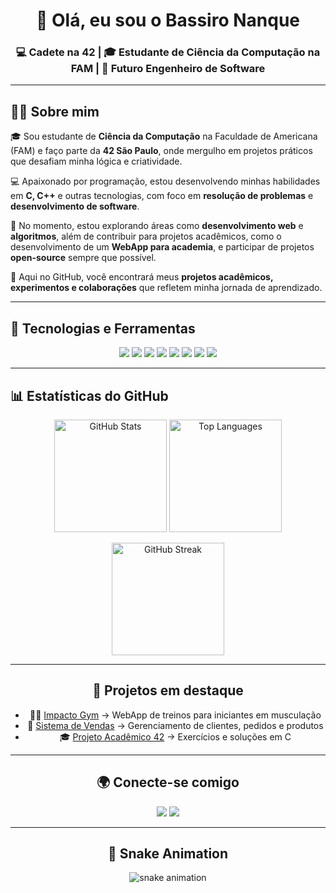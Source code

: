 <!-- Banner de apresentação -->
<h1 align="center">👋 Olá, eu sou o Bassiro Nanque</h1>
<h3 align="center">💻 Cadete na 42 | 🎓 Estudante de Ciência da Computação na FAM | 🚀 Futuro Engenheiro de Software</h3>

---
## 🧑‍💻 Sobre mim  

🎓 Sou estudante de **Ciência da Computação** na Faculdade de Americana (FAM) e faço parte da **42 São Paulo**, onde mergulho em projetos práticos que desafiam minha lógica e                criatividade.  

💻 Apaixonado por programação, estou desenvolvendo minhas habilidades em **C, C++** e outras tecnologias, com foco em **resolução de problemas** e **desenvolvimento de software**.  

🚀 No momento, estou explorando áreas como **desenvolvimento web** e **algoritmos**, além de contribuir para projetos acadêmicos, como o desenvolvimento de um **WebApp para academia**, e    participar de projetos **open-source** sempre que possível.  

📂 Aqui no GitHub, você encontrará meus **projetos acadêmicos, experimentos e colaborações** que refletem minha jornada de aprendizado.

---

## 🚀 Tecnologias e Ferramentas
<p align="center">
  <img src="https://img.shields.io/badge/C-00599C?style=for-the-badge&logo=c&logoColor=white"/>
  <img src="https://img.shields.io/badge/PLSQL-F80000?style=for-the-badge&logo=oracle&logoColor=white"/>
  <img src="https://img.shields.io/badge/Oracle-CC2927?style=for-the-badge&logo=oracle&logoColor=white"/>
  <img src="https://img.shields.io/badge/SQL-336791?style=for-the-badge&logo=postgresql&logoColor=white"/>
  <img src="https://img.shields.io/badge/HTML5-E34F26?style=for-the-badge&logo=html5&logoColor=white"/>
  <img src="https://img.shields.io/badge/CSS3-1572B6?style=for-the-badge&logo=css3&logoColor=white"/>
  <img src="https://img.shields.io/badge/Git-F05032?style=for-the-badge&logo=git&logoColor=white"/>
  <img src="https://img.shields.io/badge/GitHub-181717?style=for-the-badge&logo=github&logoColor=white"/>
</p>

---

## 📊 Estatísticas do GitHub

<div align="center">

  <!-- Stats -->
 
<p align="center">
  <img src="https://github-readme-stats.vercel.app/api?username=bassiro-prog&show_icons=true&theme=radical" alt="GitHub Stats" height="180"/>
  <img src="https://github-readme-stats.vercel.app/api/top-langs/?username=bassiro-prog&layout=compact&theme=radical" alt="Top Languages" height="180"/>
</p>
<p align="center">
  <img src="https://streak-stats.demolab.com?user=bassiro-prog&theme=radical&hide_border=true" alt="GitHub Streak" height="180"/>
</p>

---

## 📂 Projetos em destaque
- 🏋️‍♂️ [Impacto Gym](https://github.com/seu-repo-impacto) → WebApp de treinos para iniciantes em musculação  
- 🛒 [Sistema de Vendas](https://github.com/seu-repo-vendas) → Gerenciamento de clientes, pedidos e produtos  
- 🎓 [Projeto Acadêmico 42](https://github.com/seu-repo-42) → Exercícios e soluções em C  

---

## 🌍 Conecte-se comigo
<p align="center">
  <a href="https://www.linkedin.com/in/bassiro-nanque-b4070a330"><img src="https://img.shields.io/badge/LinkedIn-0077B5?style=for-the-badge&logo=linkedin&logoColor=white"/></a>
  <a href="mailto:bassironanque10@gmail.com"><img src="https://img.shields.io/badge/Email-D14836?style=for-the-badge&logo=gmail&logoColor=white"/></a>
</p>

---

## 🐍 Snake Animation
<p align="center">
  <img src="https://github.com/bassiro-prog/bassiro-prog/blob/output/github-contribution-grid-snake.svg" alt="snake animation"/>
</p>

